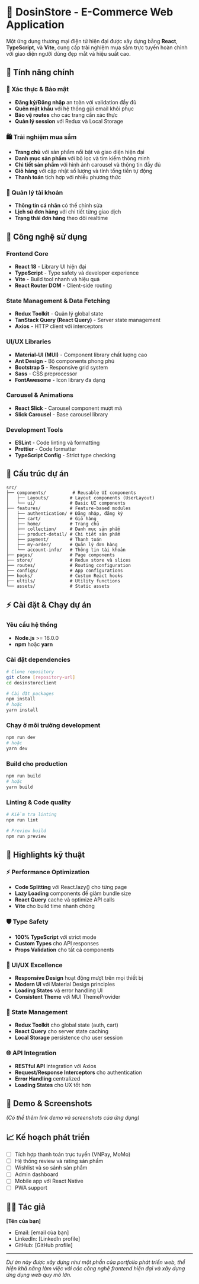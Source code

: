 # 🛒 DosinStore - E-Commerce Web Application

Một ứng dụng thương mại điện tử hiện đại được xây dựng bằng **React**, **TypeScript**, và **Vite**, cung cấp trải nghiệm mua sắm trực tuyến hoàn chỉnh với giao diện người dùng đẹp mắt và hiệu suất cao.

## 🌟 Tính năng chính

### 🔐 Xác thực & Bảo mật
- **Đăng ký/Đăng nhập** an toàn với validation đầy đủ
- **Quên mật khẩu** với hệ thống gửi email khôi phục
- **Bảo vệ routes** cho các trang cần xác thực
- **Quản lý session** với Redux và Local Storage

### 🛍️ Trải nghiệm mua sắm
- **Trang chủ** với sản phẩm nổi bật và giao diện hiện đại
- **Danh mục sản phẩm** với bộ lọc và tìm kiếm thông minh
- **Chi tiết sản phẩm** với hình ảnh carousel và thông tin đầy đủ
- **Giỏ hàng** với cập nhật số lượng và tính tổng tiền tự động
- **Thanh toán** tích hợp với nhiều phương thức

### 👤 Quản lý tài khoản
- **Thông tin cá nhân** có thể chỉnh sửa
- **Lịch sử đơn hàng** với chi tiết từng giao dịch
- **Trạng thái đơn hàng** theo dõi realtime

## 🚀 Công nghệ sử dụng

### Frontend Core
- **React 18** - Library UI hiện đại
- **TypeScript** - Type safety và developer experience
- **Vite** - Build tool nhanh và hiệu quả
- **React Router DOM** - Client-side routing

### State Management & Data Fetching
- **Redux Toolkit** - Quản lý global state
- **TanStack Query (React Query)** - Server state management
- **Axios** - HTTP client với interceptors

### UI/UX Libraries
- **Material-UI (MUI)** - Component library chất lượng cao
- **Ant Design** - Bộ components phong phú
- **Bootstrap 5** - Responsive grid system
- **Sass** - CSS preprocessor
- **FontAwesome** - Icon library đa dạng

### Carousel & Animations
- **React Slick** - Carousel component mượt mà
- **Slick Carousel** - Base carousel library

### Development Tools
- **ESLint** - Code linting và formatting
- **Prettier** - Code formatter
- **TypeScript Config** - Strict type checking

## 📁 Cấu trúc dự án

```
src/
├── components/          # Reusable UI components
│   ├── Layouts/        # Layout components (UserLayout)
│   └── ui/             # Basic UI components
├── features/           # Feature-based modules
│   ├── authentication/ # Đăng nhập, đăng ký
│   ├── cart/           # Giỏ hàng
│   ├── home/           # Trang chủ
│   ├── collection/     # Danh mục sản phẩm
│   ├── product-detail/ # Chi tiết sản phẩm
│   ├── payment/        # Thanh toán
│   ├── my-order/       # Quản lý đơn hàng
│   └── account-info/   # Thông tin tài khoản
├── pages/              # Page components
├── store/              # Redux store và slices
├── routes/             # Routing configuration
├── configs/            # App configurations
├── hooks/              # Custom React hooks
├── ultils/             # Utility functions
└── assets/             # Static assets
```

## ⚡ Cài đặt & Chạy dự án

### Yêu cầu hệ thống
- **Node.js** >= 16.0.0
- **npm** hoặc **yarn**

### Cài đặt dependencies
```bash
# Clone repository
git clone [repository-url]
cd dosinstoreclient

# Cài đặt packages
npm install
# hoặc
yarn install
```

### Chạy ở môi trường development
```bash
npm run dev
# hoặc
yarn dev
```

### Build cho production
```bash
npm run build
# hoặc
yarn build
```

### Linting & Code quality
```bash
# Kiểm tra linting
npm run lint

# Preview build
npm run preview
```

## 🎯 Highlights kỹ thuật

### ⚡ Performance Optimization
- **Code Splitting** với React.lazy() cho từng page
- **Lazy Loading** components để giảm bundle size
- **React Query** cache và optimize API calls
- **Vite** cho build time nhanh chóng

### 🛡️ Type Safety
- **100% TypeScript** với strict mode
- **Custom Types** cho API responses
- **Props Validation** cho tất cả components

### 🎨 UI/UX Excellence
- **Responsive Design** hoạt động mượt trên mọi thiết bị
- **Modern UI** với Material Design principles
- **Loading States** và error handling UI
- **Consistent Theme** với MUI ThemeProvider

### 🔄 State Management
- **Redux Toolkit** cho global state (auth, cart)
- **React Query** cho server state caching
- **Local Storage** persistence cho user session

### 🌐 API Integration
- **RESTful API** integration với Axios
- **Request/Response Interceptors** cho authentication
- **Error Handling** centralized
- **Loading States** cho UX tốt hơn

## 🔗 Demo & Screenshots

*(Có thể thêm link demo và screenshots của ứng dụng)*

## 📈 Kế hoạch phát triển

- [ ] Tích hợp thanh toán trực tuyến (VNPay, MoMo)
- [ ] Hệ thống review và rating sản phẩm
- [ ] Wishlist và so sánh sản phẩm
- [ ] Admin dashboard
- [ ] Mobile app với React Native
- [ ] PWA support

## 👨‍💻 Tác giả

**[Tên của bạn]**
- Email: [email của bạn]
- LinkedIn: [LinkedIn profile]
- GitHub: [GitHub profile]

---

*Dự án này được xây dựng như một phần của portfolio phát triển web, thể hiện khả năng làm việc với các công nghệ frontend hiện đại và xây dựng ứng dụng web quy mô lớn.*
 
